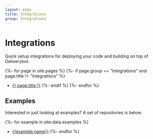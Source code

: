 ```yaml
---
layout: page
title: Integrations
group: Integrations
---
```


# Integrations

Quick setup integrations for deploying your code and building on top of
Deliverybot.

{%- for page in site.pages %}
{%- if page.group == "Integrations" and page.title != "Integrations" %}
* [{{ page.title }}]({{page.url}})
{%- endif %}
{%- endfor %}

## Examples

Interested in just looking at examples? A set of repositories is below:

{%- for example in site.data.examples %}
* [{{example.name}}]({{example.url}})
{%- endfor %}
